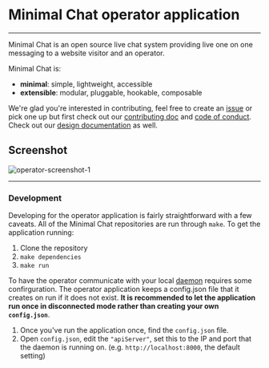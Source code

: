 # Minimal Chat operator application

---

Minimal Chat is an open source live chat system providing live one on one messaging to a website visitor and an operator.

Minimal Chat is:
-   **minimal**: simple, lightweight, accessible
-   **extensible**: modular, pluggable, hookable, composable

We're glad you're interested in contributing, feel free to create an [issue](https://github.com/minimalchat/operator-app/issues/new) or pick one up but first check out our [contributing doc](https://github.com/minimalchat/operator-app/blob/master/CONTRIBUTING.md) and [code of conduct](https://github.com/minimalchat/operator-app/blob/master/CODE_OF_CONDUCT.md). Check out our [design documentation](https://github.com/minimalchat/client/wiki/Design-Documentation) as well.

Screenshot
---
![operator-screenshot-1](https://user-images.githubusercontent.com/563301/32144257-84f8533e-bc8c-11e7-8875-48cb49c92a78.png)

---

### Development

Developing for the operator application is fairly straightforward with a few caveats. All of the Minimal Chat repositories are run through `make`. To get the application running:

1. Clone the repository
2. `make dependencies`
3. `make run`

To have the operator communicate with your local [daemon]() requires some confirguration. The operator application keeps a config.json file that it creates on run if it does not exist. **It is recommended to let the application run once in disconnected mode rather than creating your own `config.json`**.

1. Once you've run the application once, find the `config.json` file.
2. Open `config.json`, edit the `"apiServer"`, set this to the IP and port that the daemon is running on. (e.g. `http://localhost:8000`, the default setting)
